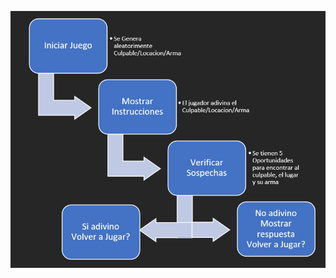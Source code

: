![My Remote Image](https://github.com/Adan4lva/Sistemas-Expertos/blob/main/Practicas/03_Clue/Clue_Diagram.png?raw=true)
